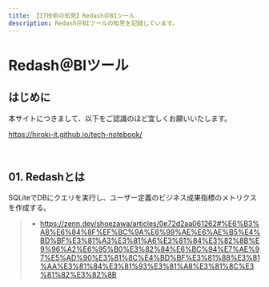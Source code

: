 ```yaml
---
title: 【IT技術の知見】Redash＠BIツール
description: Redash＠BIツールの知見を記録しています。
---
```


# Redash＠BIツール

## はじめに

本サイトにつきまして、以下をご認識のほど宜しくお願いいたします。

https://hiroki-it.github.io/tech-notebook/

<br>

## 01. Redashとは

SQLiteでDBにクエリを実行し、ユーザー定義のビジネス成果指標のメトリクスを作成する。

> - https://zenn.dev/shoezawa/articles/0e72d2aa061262#%E6%B3%A8%E6%84%8F%EF%BC%9A%E6%99%AE%E6%AE%B5%E4%BD%BF%E3%81%A3%E3%81%A6%E3%81%84%E3%82%8B%E9%96%A2%E6%95%B0%E3%82%84%E6%BC%94%E7%AE%97%E5%AD%90%E3%81%8C%E4%BD%BF%E3%81%88%E3%81%AA%E3%81%84%E3%81%93%E3%81%A8%E3%81%8C%E3%81%82%E3%82%8B

<br>
